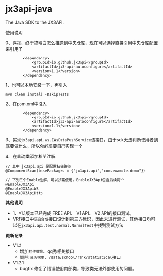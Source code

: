 # jx3api-java

The Java SDK to the JX3API.

使用说明

0、喜报，终于搞明白怎么推送到中央仓库，现在可以选择直接引用中央仓库配置来引用了

```
        <dependency>
            <groupId>io.github.jx3api</groupId>
            <artifactId>jx3-api-autoconfigure</artifactId>
            <version>1.1</version>
        </dependency>         
```

1、也可以本地安装一下，再引入

```
mvn clean install -DskipTests
```

2、在pom.xml中引入

```
        <dependency>
            <groupId>io.github.jx3api</groupId>
            <artifactId>jx3-api-autoconfigure</artifactId>
            <version>1.1</version>
        </dependency>         
```

3、实现`jx3api.api.ws.IWsDataPushService`该接口，由于sdk无法判断使用者到底要做什么，所以你必须要自己实现一个

4、在启动类添加相关注解

```
// 其中 jx3api.api 是配置扫描路径
@ComponentScan(basePackages = {"jx3api.api","com.example.demo"})

// 下列三个Enable注解，可以按需使用，EnableJX3Api包含后续两个
@EnableJX3Api
@EnableJX3ApiWS
@EnableJX3ApiHttp

```

**其他说明**

- 1、v1.1版本已经完成 FREE API、 V1 API、 V2 API的接口测试。
- VRF接口中`语音合成`接口设计到第三方标识，因此未进行测试，其他接口均可以在`jx3api.api.test.normal.NormalTest`中找到测试方法

**更新记录**

- V1.2
    - 增加`挂件效果`、qq秀相关接口
    - 删除 `资历榜单, /data/school/rank/statistical`接口
- V1.2.1
  - bugfix 修复了错误使用内部类，导致类无法外部使用的问题。